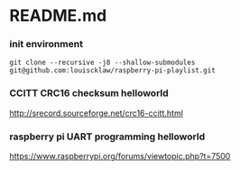 # README.md

### init environment
`git clone --recursive -j8 --shallow-submodules git@github.com:louiscklaw/raspberry-pi-playlist.git`

### CCITT CRC16 checksum helloworld
http://srecord.sourceforge.net/crc16-ccitt.html

### raspberry pi UART programming helloworld
https://www.raspberrypi.org/forums/viewtopic.php?t=7500